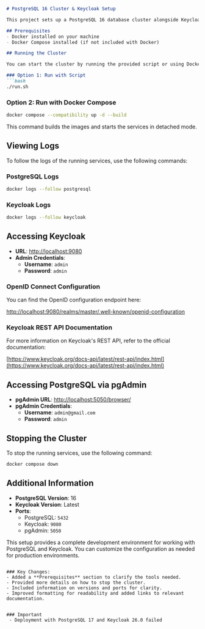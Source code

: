 ```markdown
# PostgreSQL 16 Cluster & Keycloak Setup

This project sets up a PostgreSQL 16 database cluster alongside Keycloak for identity and access management. Both services are containerized using Docker, making it easy to deploy and manage.

## Prerequisites
- Docker installed on your machine
- Docker Compose installed (if not included with Docker)

## Running the Cluster

You can start the cluster by running the provided script or using Docker Compose:

### Option 1: Run with Script
```bash
./run.sh
```

### Option 2: Run with Docker Compose
```bash
docker compose --compatibility up -d --build
```

This command builds the images and starts the services in detached mode.

## Viewing Logs

To follow the logs of the running services, use the following commands:

### PostgreSQL Logs
```bash
docker logs --follow postgresql
```

### Keycloak Logs
```bash
docker logs --follow keycloak
```

## Accessing Keycloak

- **URL**: [http://localhost:9080](http://localhost:9080)
- **Admin Credentials**: 
  - **Username**: `admin`
  - **Password**: `admin`

### OpenID Connect Configuration

You can find the OpenID configuration endpoint here:

[http://localhost:9080/realms/master/.well-known/openid-configuration](http://localhost:9080/realms/master/.well-known/openid-configuration)

### Keycloak REST API Documentation

For more information on Keycloak's REST API, refer to the official documentation:

[https://www.keycloak.org/docs-api/latest/rest-api/index.html](https://www.keycloak.org/docs-api/latest/rest-api/index.html)

## Accessing PostgreSQL via pgAdmin

- **pgAdmin URL**: [http://localhost:5050/browser/](http://localhost:5050/browser/)
- **pgAdmin Credentials**: 
  - **Username**: `admin@gmail.com`
  - **Password**: `admin`

## Stopping the Cluster

To stop the running services, use the following command:
```bash
docker compose down
```

## Additional Information

- **PostgreSQL Version**: 16
- **Keycloak Version**: Latest
- **Ports**:
  - PostgreSQL: `5432`
  - Keycloak: `9080`
  - pgAdmin: `5050`

This setup provides a complete development environment for working with PostgreSQL and Keycloak. You can customize the configuration as needed for production environments.
```

### Key Changes:
- Added a **Prerequisites** section to clarify the tools needed.
- Provided more details on how to stop the cluster.
- Included information on versions and ports for clarity.
- Improved formatting for readability and added links to relevant documentation.


### Important
 - Deployment with PostgreSQL 17 and Keycloak 26.0 failed
